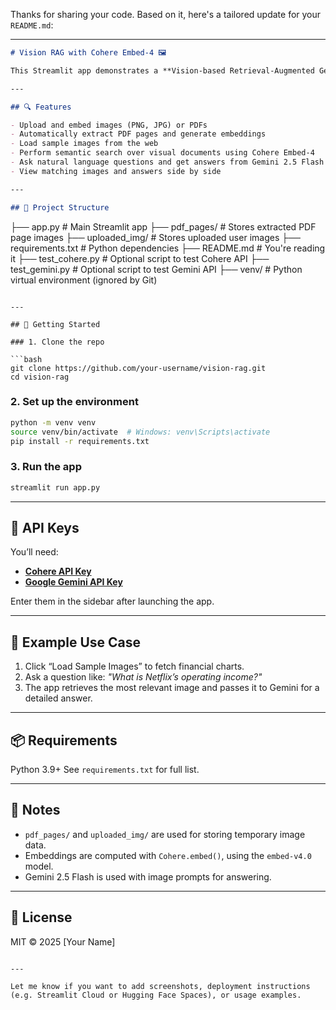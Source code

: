 Thanks for sharing your code. Based on it, here's a tailored update for your `README.md`:

---

```markdown
# Vision RAG with Cohere Embed-4 🖼️

This Streamlit app demonstrates a **Vision-based Retrieval-Augmented Generation (RAG)** system. It combines **Cohere's Embed-4** for multimodal image embeddings and **Google Gemini 2.5 Flash** for answering questions about images or PDFs.

---

## 🔍 Features

- Upload and embed images (PNG, JPG) or PDFs
- Automatically extract PDF pages and generate embeddings
- Load sample images from the web
- Perform semantic search over visual documents using Cohere Embed-4
- Ask natural language questions and get answers from Gemini 2.5 Flash
- View matching images and answers side by side

---

## 📁 Project Structure
```

├── app.py # Main Streamlit app
├── pdf_pages/ # Stores extracted PDF page images
├── uploaded_img/ # Stores uploaded user images
├── requirements.txt # Python dependencies
├── README.md # You're reading it
├── test_cohere.py # Optional script to test Cohere API
├── test_gemini.py # Optional script to test Gemini API
├── venv/ # Python virtual environment (ignored by Git)

````

---

## 🚀 Getting Started

### 1. Clone the repo

```bash
git clone https://github.com/your-username/vision-rag.git
cd vision-rag
````

### 2. Set up the environment

```bash
python -m venv venv
source venv/bin/activate  # Windows: venv\Scripts\activate
pip install -r requirements.txt
```

### 3. Run the app

```bash
streamlit run app.py
```

---

## 🔑 API Keys

You’ll need:

- **[Cohere API Key](https://dashboard.cohere.com/api-keys)**
- **[Google Gemini API Key](https://aistudio.google.com/app/apikey)**

Enter them in the sidebar after launching the app.

---

## 🧪 Example Use Case

1. Click “Load Sample Images” to fetch financial charts.
2. Ask a question like:
   _"What is Netflix’s operating income?"_
3. The app retrieves the most relevant image and passes it to Gemini for a detailed answer.

---

## 📦 Requirements

Python 3.9+
See `requirements.txt` for full list.

---

## 📌 Notes

- `pdf_pages/` and `uploaded_img/` are used for storing temporary image data.
- Embeddings are computed with `Cohere.embed()`, using the `embed-v4.0` model.
- Gemini 2.5 Flash is used with image prompts for answering.

---

## 📝 License

MIT © 2025 \[Your Name]

```

---

Let me know if you want to add screenshots, deployment instructions (e.g. Streamlit Cloud or Hugging Face Spaces), or usage examples.
```
